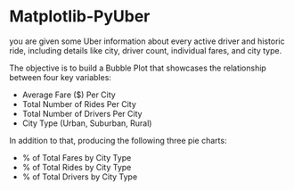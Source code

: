 # Matplotlib-PyUber

you are given some Uber information about every active driver and historic ride, including details like city, driver count, individual fares, and city type.

The objective is to build a Bubble Plot that showcases the relationship between four key variables:  
* Average Fare ($) Per City 
* Total Number of Rides Per City 
* Total Number of Drivers Per City 
* City Type (Urban, Suburban, Rural)

In addition to that, producing the following three pie charts:
* % of Total Fares by City Type
* % of Total Rides by City Type
* % of Total Drivers by City Type
